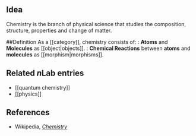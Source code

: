 ## Idea 
Chemistry is the branch of physical science that studies the composition, structure, properties and change of matter.

##Definition
As a [[category]], chemistry consists of:
: **Atoms** and **Molecules** as [[object|objects]].
: **Chemical Reactions** between **atoms** and **molecules** as [[morphism|morphisms]].

## Related $n$Lab entries

* [[quantum chemistry]]
* [[physics]]

## References

* Wikipedia, _[Chemistry](http://en.wikipedia.org/wiki/Chemistry)_